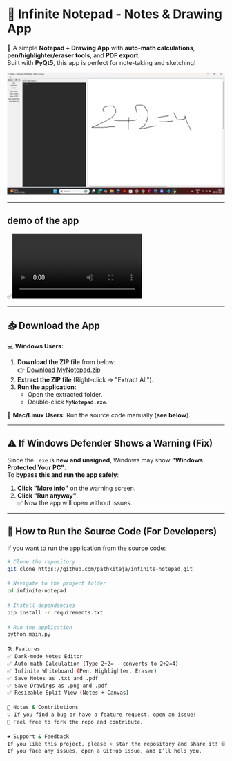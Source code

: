 # 📝 Infinite Notepad - Notes & Drawing App
🚀 A simple **Notepad + Drawing App** with **auto-math calculations**, **pen/highlighter/eraser tools**, and **PDF export**.  
Built with **PyQt5**, this app is perfect for note-taking and sketching!  

![Notepad Demo](https://github.com/pathkiteja/infinite-notepad/raw/main/demo.png) 

---

## demo of the app
✅![Notepad Demo](https://github.com/pathkiteja/infinite-notepad/raw/main/video.mp4)

---

## 📥 Download the App
💻 **Windows Users:**  
1. **Download the ZIP file** from below:  
   👉 [Download MyNotepad.zip](https://github.com/pathkiteja/infinite-notepad/releases/download/v1.0.0/MyNotepad.zip)  
2. **Extract the ZIP file** (Right-click → "Extract All").  
3. **Run the application:**
   - Open the extracted folder.
   - Double-click **`MyNotepad.exe`**.

🐍 **Mac/Linux Users:** Run the source code manually (**see below**).

---

## ⚠️ If Windows Defender Shows a Warning (Fix)
Since the `.exe` is **new and unsigned**, Windows may show **"Windows Protected Your PC"**.  
To **bypass this and run the app safely**:
1. **Click "More info"** on the warning screen.
2. **Click "Run anyway"**.  
✅ Now the app will open without issues.

---

## 🔧 How to Run the Source Code (For Developers)
If you want to run the application from the source code:
```bash
# Clone the repository
git clone https://github.com/pathkiteja/infinite-notepad.git

# Navigate to the project folder
cd infinite-notepad

# Install dependencies
pip install -r requirements.txt

# Run the application
python main.py

🛠 Features
✅ Dark-mode Notes Editor
✅ Auto-math Calculation (Type 2+2= → converts to 2+2=4)
✅ Infinite Whiteboard (Pen, Highlighter, Eraser)
✅ Save Notes as .txt and .pdf
✅ Save Drawings as .png and .pdf
✅ Resizable Split View (Notes + Canvas)

📝 Notes & Contributions
💡 If you find a bug or have a feature request, open an issue!
🙌 Feel free to fork the repo and contribute.

❤️ Support & Feedback
If you like this project, please ⭐ star the repository and share it! 😊
If you face any issues, open a GitHub issue, and I’ll help you.
